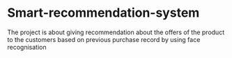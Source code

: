 # Smart-recommendation-system
The project is about giving recommendation about the offers of the product to the customers based on previous purchase record by using face recognisation
